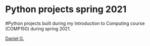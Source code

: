 # Python projects spring 2021

#Python projects built during my Introduction to Computing course (COMP150) during spring 2021.

<script type="text/javascript" src="https://platform.linkedin.com/badges/js/profile.js" async defer></script>

<div class="LI-profile-badge"  data-version="v1" data-size="large" data-locale="en_US" data-type="horizontal" data-theme="dark" data-vanity="daniel-greenwald1"><a class="LI-simple-link" href='https://www.linkedin.com/in/daniel-greenwald1?trk=profile-badge'>Daniel G.</a></div>
